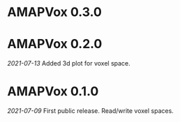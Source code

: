 # AMAPVox 0.3.0

# AMAPVox 0.2.0

*2021-07-13*
Added 3d plot for voxel space.

# AMAPVox 0.1.0

*2021-07-09*
First public release.
Read/write voxel spaces.
